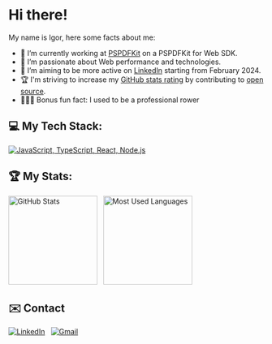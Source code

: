 
# Hi there!

My name is Igor, here some facts about me:

- 🔭 I’m currently working at [PSPDFKit](https://pspdfkit.com/) on a PSPDFKit for Web SDK.
- 🌱 I’m passionate about Web performance and technologies.
- 📝 I’m aiming to be more active on [LinkedIn](https://www.linkedin.com/in/iperzic/) starting from February 2024.
- 🏆 I'm striving to increase my [GitHub stats rating](#-my-stats) by contributing to [open source](https://opensource.com/resources/what-open-source).
- 🚣🏻‍♂️ Bonus fun fact: I used to be a professional rower 

## 💻 My Tech Stack:

[![JavaScript, TypeScript, React, Node.js](https://skillicons.dev/icons?i=js,ts,react,nodejs)](https://skillicons.dev)

## 🏆 My Stats:

<p>
    <img height=175 alt="GitHub Stats" src="https://github-readme-stats.vercel.app/api?username=iperzic&show_icons=true&count_private=true&theme=dark" />&nbsp;&nbsp;
    <img height=175 alt="Most Used Languages" src="https://github-readme-stats.vercel.app/api/top-langs/?username=iperzic&layout=compact&theme=dark" />&nbsp;&nbsp;
</p>

## ✉️ Contact

[![LinkedIn](https://skillicons.dev/icons?i=linkedin)](https://www.linkedin.com/in/iperzic/) &nbsp;
[![Gmail](https://skillicons.dev/icons?i=gmail)](mailto:iperzic@yahoo.com?subject=Hi%20Igor!)
